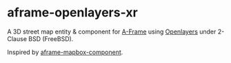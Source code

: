 # aframe-openlayers-xr

A 3D street map entity & component for [A-Frame](https://aframe.io) using [Openlayers](https://openlayers.org/) under 2-Clause BSD (FreeBSD).

Inspired by [aframe-mapbox-component](https://github.com/mattrei/aframe-mapbox-component/).